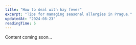 ```yaml
---
title: "How to deal with hay fever"
excerpt: "Tips for managing seasonal allergies in Prague."
updatedAt: "2024-08-23"
readingTime: 5
---
```


Content coming soon...
